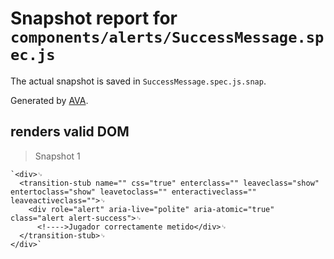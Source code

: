 # Snapshot report for `components/alerts/SuccessMessage.spec.js`

The actual snapshot is saved in `SuccessMessage.spec.js.snap`.

Generated by [AVA](https://avajs.dev).

## renders valid DOM

> Snapshot 1

    `<div>␊
      <transition-stub name="" css="true" enterclass="" leaveclass="show" entertoclass="show" leavetoclass="" enteractiveclass="" leaveactiveclass="">␊
        <div role="alert" aria-live="polite" aria-atomic="true" class="alert alert-success">␊
          <!---->Jugador correctamente metido</div>␊
      </transition-stub>␊
    </div>`

